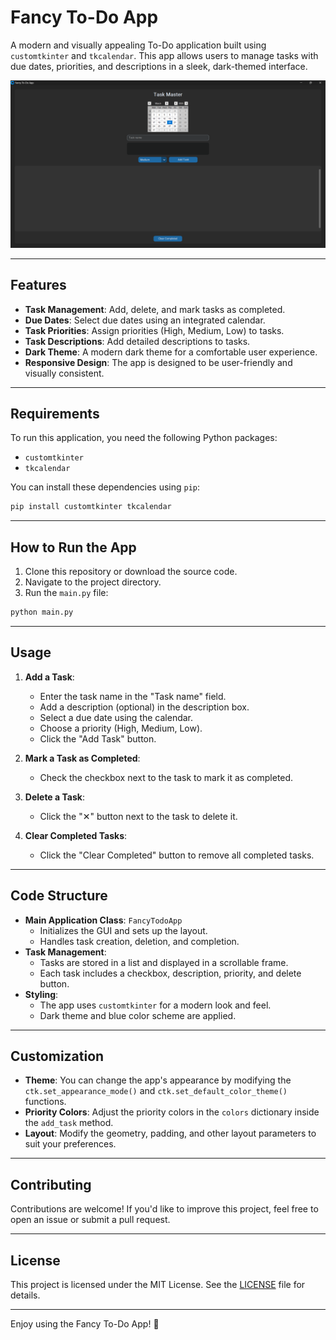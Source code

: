 # Fancy To-Do App

A modern and visually appealing To-Do application built using `customtkinter` and `tkcalendar`. This app allows users to manage tasks with due dates, priorities, and descriptions in a sleek, dark-themed interface.

![App Screenshot](image/screenshot.png)

---

## Features

- **Task Management**: Add, delete, and mark tasks as completed.
- **Due Dates**: Select due dates using an integrated calendar.
- **Task Priorities**: Assign priorities (High, Medium, Low) to tasks.
- **Task Descriptions**: Add detailed descriptions to tasks.
- **Dark Theme**: A modern dark theme for a comfortable user experience.
- **Responsive Design**: The app is designed to be user-friendly and visually consistent.

---

## Requirements

To run this application, you need the following Python packages:

- `customtkinter`
- `tkcalendar`

You can install these dependencies using `pip`:

```bash
pip install customtkinter tkcalendar
```

---

## How to Run the App

1. Clone this repository or download the source code.
2. Navigate to the project directory.
3. Run the `main.py` file:

```bash
python main.py
```

---

## Usage

1. **Add a Task**:
   - Enter the task name in the "Task name" field.
   - Add a description (optional) in the description box.
   - Select a due date using the calendar.
   - Choose a priority (High, Medium, Low).
   - Click the "Add Task" button.

2. **Mark a Task as Completed**:
   - Check the checkbox next to the task to mark it as completed.

3. **Delete a Task**:
   - Click the "✕" button next to the task to delete it.

4. **Clear Completed Tasks**:
   - Click the "Clear Completed" button to remove all completed tasks.

---

## Code Structure

- **Main Application Class**: `FancyTodoApp`
  - Initializes the GUI and sets up the layout.
  - Handles task creation, deletion, and completion.
- **Task Management**:
  - Tasks are stored in a list and displayed in a scrollable frame.
  - Each task includes a checkbox, description, priority, and delete button.
- **Styling**:
  - The app uses `customtkinter` for a modern look and feel.
  - Dark theme and blue color scheme are applied.

---

## Customization

- **Theme**: You can change the app's appearance by modifying the `ctk.set_appearance_mode()` and `ctk.set_default_color_theme()` functions.
- **Priority Colors**: Adjust the priority colors in the `colors` dictionary inside the `add_task` method.
- **Layout**: Modify the geometry, padding, and other layout parameters to suit your preferences.

---

## Contributing

Contributions are welcome! If you'd like to improve this project, feel free to open an issue or submit a pull request.

---

## License

This project is licensed under the MIT License. See the [LICENSE](LICENSE) file for details.


---

Enjoy using the Fancy To-Do App! 🚀

